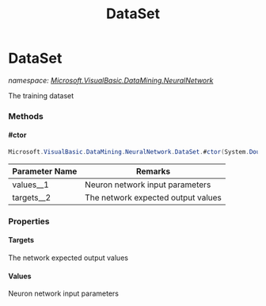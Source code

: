 ﻿---
title: DataSet
---

# DataSet
_namespace: [Microsoft.VisualBasic.DataMining.NeuralNetwork](N-Microsoft.VisualBasic.DataMining.NeuralNetwork.html)_

The training dataset



### Methods

#### #ctor
```csharp
Microsoft.VisualBasic.DataMining.NeuralNetwork.DataSet.#ctor(System.Double[],System.Double[])
```


|Parameter Name|Remarks|
|--------------|-------|
|values__1|Neuron network input parameters|
|targets__2|The network expected output values|



### Properties

#### Targets
The network expected output values
#### Values
Neuron network input parameters
